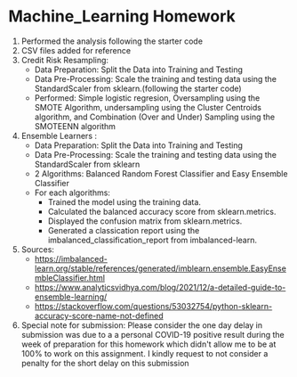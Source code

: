 # Machine_Learning Homework
1. Performed the analysis following the starter code
2. CSV files added for reference
3. Credit Risk Resampling:
    * Data Preparation: Split the Data into Training and Testing
    * Data Pre-Processing: Scale the training and testing data using the StandardScaler from sklearn.(following the starter code)
    * Performed: Simple logistic regresion, Oversampling using the SMOTE Algorithm, undersampling using the Cluster Centroids algorithm, and Combination (Over and Under)     Sampling using the SMOTEENN algorithm
4. Ensemble Learners :
    * Data Preparation: Split the Data into Training and Testing
    * Data Pre-Processing: Scale the training and testing data using the StandardScaler from sklearn
    * 2 Algorithms: Balanced Random Forest Classifier and Easy Ensemble Classifier
    * For each algorithms:
      * Trained the model using the training data.
      * Calculated the balanced accuracy score from sklearn.metrics.
      * Displayed the confusion matrix from sklearn.metrics.
      * Generated a classication report using the imbalanced_classification_report from imbalanced-learn.
  5. Sources:
      *  https://imbalanced-learn.org/stable/references/generated/imblearn.ensemble.EasyEnsembleClassifier.html
      *  https://www.analyticsvidhya.com/blog/2021/12/a-detailed-guide-to-ensemble-learning/
      *  https://stackoverflow.com/questions/53032754/python-sklearn-accuracy-score-name-not-defined 
  6. Special note for submission: Please consider the one day delay in submission was due to a a personal COVID-19 positive result during the week of preparation for this homework which didn't allow me to be at 100% to work on this assignment. I kindly request to not consider a penalty for the short delay on this submission
